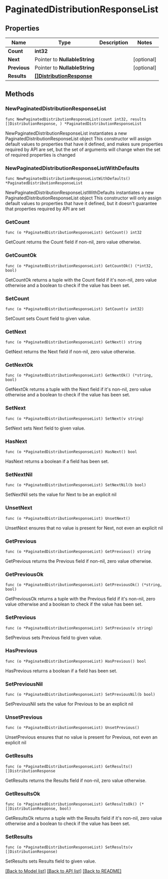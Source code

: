 # PaginatedDistributionResponseList

## Properties

Name | Type | Description | Notes
------------ | ------------- | ------------- | -------------
**Count** | **int32** |  | 
**Next** | Pointer to **NullableString** |  | [optional] 
**Previous** | Pointer to **NullableString** |  | [optional] 
**Results** | [**[]DistributionResponse**](DistributionResponse.md) |  | 

## Methods

### NewPaginatedDistributionResponseList

`func NewPaginatedDistributionResponseList(count int32, results []DistributionResponse, ) *PaginatedDistributionResponseList`

NewPaginatedDistributionResponseList instantiates a new PaginatedDistributionResponseList object
This constructor will assign default values to properties that have it defined,
and makes sure properties required by API are set, but the set of arguments
will change when the set of required properties is changed

### NewPaginatedDistributionResponseListWithDefaults

`func NewPaginatedDistributionResponseListWithDefaults() *PaginatedDistributionResponseList`

NewPaginatedDistributionResponseListWithDefaults instantiates a new PaginatedDistributionResponseList object
This constructor will only assign default values to properties that have it defined,
but it doesn't guarantee that properties required by API are set

### GetCount

`func (o *PaginatedDistributionResponseList) GetCount() int32`

GetCount returns the Count field if non-nil, zero value otherwise.

### GetCountOk

`func (o *PaginatedDistributionResponseList) GetCountOk() (*int32, bool)`

GetCountOk returns a tuple with the Count field if it's non-nil, zero value otherwise
and a boolean to check if the value has been set.

### SetCount

`func (o *PaginatedDistributionResponseList) SetCount(v int32)`

SetCount sets Count field to given value.


### GetNext

`func (o *PaginatedDistributionResponseList) GetNext() string`

GetNext returns the Next field if non-nil, zero value otherwise.

### GetNextOk

`func (o *PaginatedDistributionResponseList) GetNextOk() (*string, bool)`

GetNextOk returns a tuple with the Next field if it's non-nil, zero value otherwise
and a boolean to check if the value has been set.

### SetNext

`func (o *PaginatedDistributionResponseList) SetNext(v string)`

SetNext sets Next field to given value.

### HasNext

`func (o *PaginatedDistributionResponseList) HasNext() bool`

HasNext returns a boolean if a field has been set.

### SetNextNil

`func (o *PaginatedDistributionResponseList) SetNextNil(b bool)`

 SetNextNil sets the value for Next to be an explicit nil

### UnsetNext
`func (o *PaginatedDistributionResponseList) UnsetNext()`

UnsetNext ensures that no value is present for Next, not even an explicit nil
### GetPrevious

`func (o *PaginatedDistributionResponseList) GetPrevious() string`

GetPrevious returns the Previous field if non-nil, zero value otherwise.

### GetPreviousOk

`func (o *PaginatedDistributionResponseList) GetPreviousOk() (*string, bool)`

GetPreviousOk returns a tuple with the Previous field if it's non-nil, zero value otherwise
and a boolean to check if the value has been set.

### SetPrevious

`func (o *PaginatedDistributionResponseList) SetPrevious(v string)`

SetPrevious sets Previous field to given value.

### HasPrevious

`func (o *PaginatedDistributionResponseList) HasPrevious() bool`

HasPrevious returns a boolean if a field has been set.

### SetPreviousNil

`func (o *PaginatedDistributionResponseList) SetPreviousNil(b bool)`

 SetPreviousNil sets the value for Previous to be an explicit nil

### UnsetPrevious
`func (o *PaginatedDistributionResponseList) UnsetPrevious()`

UnsetPrevious ensures that no value is present for Previous, not even an explicit nil
### GetResults

`func (o *PaginatedDistributionResponseList) GetResults() []DistributionResponse`

GetResults returns the Results field if non-nil, zero value otherwise.

### GetResultsOk

`func (o *PaginatedDistributionResponseList) GetResultsOk() (*[]DistributionResponse, bool)`

GetResultsOk returns a tuple with the Results field if it's non-nil, zero value otherwise
and a boolean to check if the value has been set.

### SetResults

`func (o *PaginatedDistributionResponseList) SetResults(v []DistributionResponse)`

SetResults sets Results field to given value.



[[Back to Model list]](../README.md#documentation-for-models) [[Back to API list]](../README.md#documentation-for-api-endpoints) [[Back to README]](../README.md)


